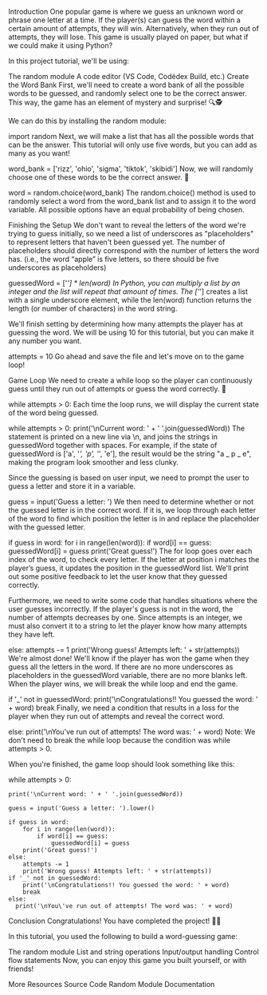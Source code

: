 Introduction
One popular game is where we guess an unknown word or phrase one letter at a time. If the player(s) can guess the word within a certain amount of attempts, they will win. Alternatively, when they run out of attempts, they will lose. This game is usually played on paper, but what if we could make it using Python?

In this project tutorial, we'll be using:

The random module
A code editor (VS Code, Codédex Build, etc.)
Create the Word Bank
First, we'll need to create a word bank of all the possible words to be guessed, and randomly select one to be the correct answer. This way, the game has an element of mystery and surprise! 🔍🕵

We can do this by installing the random module:

import random
Next, we will make a list that has all the possible words that can be the answer. This tutorial will only use five words, but you can add as many as you want!

word_bank = ['rizz', 'ohio', 'sigma', 'tiktok', 'skibidi']
Now, we will randomly choose one of these words to be the correct answer. 🎲

word = random.choice(word_bank)
The random.choice() method is used to randomly select a word from the word_bank list and to assign it to the word variable. All possible options have an equal probability of being chosen.

Finishing the Setup
We don't want to reveal the letters of the word we're trying to guess initially, so we need a list of underscores as "placeholders" to represent letters that haven't been guessed yet. The number of placeholders should directly correspond with the number of letters the word has. (i.e., the word “apple” is five letters, so there should be five underscores as placeholders)

guessedWord = ['_'] * len(word)
In Python, you can multiply a list by an integer and the list will repeat that amount of times. The ['_'] creates a list with a single underscore element, while the len(word) function returns the length (or number of characters) in the word string.

We'll finish setting by determining how many attempts the player has at guessing the word. We will be using 10 for this tutorial, but you can make it any number you want.

attempts = 10
Go ahead and save the file and let's move on to the game loop!

Game Loop
We need to create a while loop so the player can continuously guess until they run out of attempts or guess the word correctly. 🔁

while attempts > 0:
Each time the loop runs, we will display the current state of the word being guessed.

while attempts > 0:
  print('\nCurrent word: ' + ' '.join(guessedWord))
The statement is printed on a new line via \n, and joins the strings in guessedWord together with spaces. For example, if the state of guessedWord is ['a', '_', 'p', '_', 'e'], the result would be the string "a _ p _ e", making the program look smoother and less clunky.

Since the guessing is based on user input, we need to prompt the user to guess a letter and store it in a variable.

guess = input('Guess a letter: ')
We then need to determine whether or not the guessed letter is in the correct word. If it is, we loop through each letter of the word to find which position the letter is in and replace the placeholder with the guessed letter.

if guess in word:
  for i in range(len(word)):
    if word[i] == guess:
      guessedWord[i] = guess
  print('Great guess!')
The for loop goes over each index of the word, to check every letter. If the letter at position i matches the player’s guess, it updates the position in the guessedWord list. We'll print out some positive feedback to let the user know that they guessed correctly.

Furthermore, we need to write some code that handles situations where the user guesses incorrectly. If the player's guess is not in the word, the number of attempts decreases by one. Since attempts is an integer, we must also convert it to a string to let the player know how many attempts they have left.

else:
  attempts -= 1
  print('Wrong guess! Attempts left: ' + str(attempts))
We're almost done! We'll know if the player has won the game when they guess all the letters in the word. If there are no more underscores as placeholders in the guessedWord variable, there are no more blanks left. When the player wins, we will break the while loop and end the game.

  if '_' not in guessedWord:
        print('\nCongratulations!! You guessed the word: ' + word)
        break
Finally, we need a condition that results in a loss for the player when they run out of attempts and reveal the correct word.

else:
    print('\nYou\'ve run out of attempts! The word was: ' + word)
Note: We don't need to break the while loop because the condition was while attempts > 0.

When you're finished, the game loop should look something like this:

while attempts > 0:
   
    print('\nCurrent word: ' + ' '.join(guessedWord))

    guess = input('Guess a letter: ').lower()
   
    if guess in word:
        for i in range(len(word)):
            if word[i] == guess:
                guessedWord[i] = guess
        print('Great guess!')
    else:
        attempts -= 1
        print('Wrong guess! Attempts left: ' + str(attempts))
    if '_' not in guessedWord:
        print('\nCongratulations!! You guessed the word: ' + word)
        break
    else:
      print('\nYou\'ve run out of attempts! The word was: ' + word)
Conclusion
Congratulations! You have completed the project! 🎉🎊

In this tutorial, you used the following to build a word-guessing game:

The random module
List and string operations
Input/output handling
Control flow statements
Now, you can enjoy this game you built yourself, or with friends!

More Resources
Source Code
Random Module Documentation
